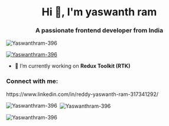 <h1 align="center">Hi 👋, I'm yaswanth ram</h1>
<h3 align="center">A passionate frontend developer from India</h3>

<p align="left"> <img src="https://komarev.com/ghpvc/?username=Yaswanthram-396&label=Profile%20views&color=0e75b6&style=flat" alt="Yaswanthram-396" /> </p>

<p align="left"> <a href="https://github.com/ryo-ma/github-profile-trophy"><img src="https://github-profile-trophy.vercel.app/?username=Yaswanthram-396" alt="Yaswanthram-396" /></a> </p>

- 🔭 I’m currently working on **Redux Toolkit (RTK)**

<h3 align="left">Connect with me:</h3>
<p align="left">
  <!-- Social links go here -->
  https://www.linkedin.com/in/reddy-yaswanth-ram-317341292/
</p>

<p><img align="left" src="https://github-readme-stats.vercel.app/api/top-langs?username=Yaswanthram-396&show_icons=true&locale=en&layout=compact" alt="Yaswanthram-396" /></p>

<p>&nbsp;<img align="center" src="https://github-readme-stats.vercel.app/api?username=Yaswanthram-396&show_icons=true&locale=en" alt="Yaswanthram-396" /></p>

<p><img align="center" src="https://github-readme-streak-stats.herokuapp.com/?user=Yaswanthram-396&" alt="Yaswanthram-396" /></p>
